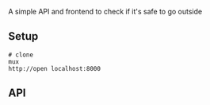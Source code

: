 A simple API and frontend to check if it's safe to go outside

## Setup 

	# clone
	mux
	http://open localhost:8000

## API
